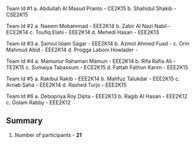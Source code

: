 Team Id #1
	a. Abdullah Al Masud Pranto - CE2K15
	b. Shahidul Shakib - CSE2K15

Team Id #2
	a. Naeem Mohammad - EEE2K14
	b. Zabir Al Nazi Nabil - ECE2K14
	c. Toufiq Elahi - EEE2K14
	d. Mehedi Hasan - EEE2K13

Team Id #3
	a. Samiul Islam Sagar - EEE2K14
	b. Azmol Ahmed Fuad - 
	c. Orin Mahmud Abid - EEE2K14
	d. Progga Laboni Howlader - 

Team Id #4
	a. Mamunur Rahaman Mamun - EEE2K14
	b. Rifa Rafia Ali - TE2K15
	c. Sumaiya Tabassum - ECE2K15
	d. Fattah Fathun Karim - EEE2K15

Team Id #5
	a. Rakibul Rakib - EEE2K14
	b. Mahfuz Talukdar - EEE2K15
	c. Arnab Saha - EEE2K14
	d. Rashed Turjo - EEE2K15

Team Id #6
	a. Debopriya Roy Dipta - EEE2K13
	b. Ragib Al Hasan - EEE2K12
	c. Golam Rabby - EEE2K12


## Summary 

1. Number of participants - **21**

